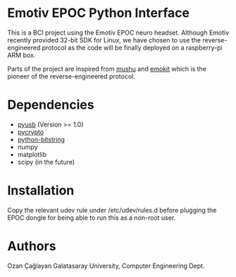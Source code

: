 Emotiv EPOC Python Interface
============================

This is a BCI project using the Emotiv EPOC neuro headset.
Although Emotiv recently provided 32-bit SDK for Linux, we have chosen
to use the reverse-engineered protocol as the code will be finally deployed
on a raspberry-pi ARM box.

Parts of the project are inspired from
[mushu](https://github.com/venthur/mushu) and
[emokit](https://github.com/openyou/emokit) which is the pioneer of the
reverse-engineered protocol.

Dependencies
============

* [pyusb](http://sourceforge.net/projects/pyusb) (Version >= 1.0)
* [pycrypto](https://www.dlitz.net/software/pycrypto)
* [python-bitstring](http://code.google.com/p/python-bitstring)
* numpy
* matplotlib
* scipy (in the future)

Installation
============

Copy the relevant udev rule under /etc/udev/rules.d before plugging the EPOC
dongle for being able to run this as a non-root user.


Authors
=======

Ozan Çağlayan
Galatasaray University, Computer Engineering Dept.
